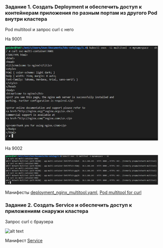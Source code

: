 ### Задание 1. Создать Deployment и обеспечить доступ к контейнерам приложения по разным портам из другого Pod внутри кластера

Pod multitool и запрос curl с него

На 9001

![alt text](9001.png)

На 9002

![alt text](9002.png)

Манифесты [deployment_nginx_multitool.yaml](deployment_nginx_multitool.yaml), [Pod multitool for curl](pod_multitool.yaml)

### Задание 2. Создать Service и обеспечить доступ к приложениям снаружи кластера

Запрос curl с браузера

![alt text](curl_from_multitool.png)

Манифест [Service](service_for_nginx_external.yaml)